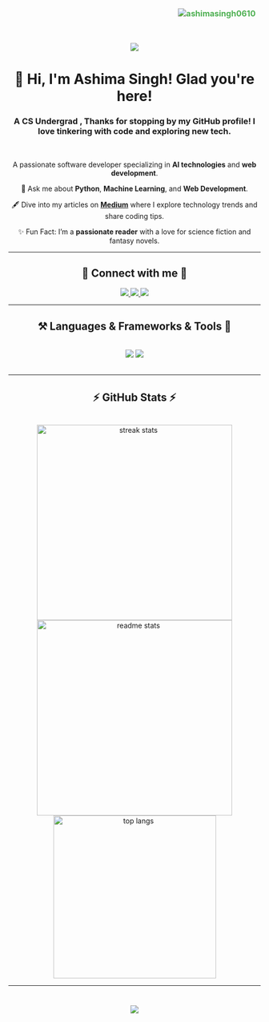 <div style="display: flex; justify-content: flex-end; align-items: center; padding: 10px;">
  <p style="margin: 0; font-size: 16px; color: #4CAF50; font-weight: bold;">
    <img src="https://komarev.com/ghpvc/?username=ashimasingh0610&label=Profile%20views&color=4CAF50&style=flat-square" alt="ashimasingh0610" />
  </p>
</div>



 <!--========================================================================-->
 
   <h1 align="center">
    <img src="https://readme-typing-svg.herokuapp.com/?font=garamond&size=35&center=true&vCenter=true&width=1000&height=70&duration=4000&lines=🚀+Welcome+to+My+Space+of+Exploration,+Coding,+and+Creation!;🌟+And+to+My+Journey+Through+the+Landscape+of+Code!" />
</h1>




 <!--========================================================================-->


<h1 align="center">💫 Hi, I'm Ashima Singh! Glad you're here!</h1>
<h3 align="center">A CS Undergrad , Thanks for stopping by my GitHub profile! I love tinkering with code and exploring new tech.</h3>  
</h1>


<br/>

<div align="center">



 A passionate software developer specializing in **AI technologies** and **web development**.

💬 Ask me about **Python**, **Machine Learning**, and **Web Development**.
 
🖋️ Dive into my articles on [**Medium**]( https://medium.com/@ashima29) where I explore technology trends and share coding tips.

✨ Fun Fact: I’m a **passionate reader** with a love for science fiction and fantasy novels.

 </div>
<hr/>

 <!--========================================================================-->


 

 <h2 align="center">🔗 Connect with me 🔗</h2>
 
<div align="center"> 
  <a href="mailto:ashimasingh.2903@gmail.com">
    <img src="https://img.shields.io/badge/Gmail-333333?style=for-the-badge&logo=gmail&logoColor=red" />
  </a>
  <a href="www.linkedin.com/in/-ashima-singh" target="_blank">
    <img src="https://img.shields.io/badge/LinkedIn-0077B5?style=for-the-badge&logo=linkedin&logoColor=white" target="_blank" />
  </a>
  <a href="https://medium.com/@ashima29" target="_blank">
     <img src="https://img.shields.io/badge/Medium-FF5722?style=for-the-badge&logo=todoist&logoColor=white" target="_blank" /> <!-- sqlite, safari, google-chrome are other good icon options -->
  </a>
</div>

 <hr/>

 
 <!--========================================================================-->
 
<h2 align="center">⚒️ Languages & Frameworks & Tools 🔧</h2>
<br/>
<div align="center">
    <img src="https://skillicons.dev/icons?i=cpp,c,java,python,vscode,github,git,idea,pycharm" />
    <img src="https://skillicons.dev/icons?i=html,css,javascript,nodejs,mysql,sqlite,ai,scikitlearn,fastapi,tensorflow,flask" /><br>
</div>

<br/>
<hr/>


 <!--========================================================================-->


<h2 align="center">⚡ GitHub Stats ⚡</h2>
<br>
<div align=center>
  <img width=390 src="https://github-readme-streak-stats-salesp07.vercel.app/?user=ashimasingh0610&count_private=true&theme=react&border_radius=10" alt="streak stats"/>
  <img width=390 src="https://github-readme-stats-salesp07.vercel.app/api?username=ashimasingh0610&count_private=true&show_icons=true&theme=react&rank_icon=github&border_radius=10" alt="readme stats" />
  <br/>
  <img width=325 align="center" src="https://github-readme-stats-salesp07.vercel.app/api/top-langs/?username=ashimasingh0610&hide=HTML&langs_count=8&layout=compact&theme=react&border_radius=10&size_weight=0.5&count_weight=0.5&exclude_repo=github-readme-stats" alt="top langs" />
  <hr/>

<!--========================================================================-->


<h1 align="center">
<img src="https://readme-typing-svg.herokuapp.com/?font=garamond&size=35&center=true&vCenter=true&width=1000&height=70&duration=4000&lines=Thank+you+for+visiting+my+profile!+💖;I+appreciate+your+time!+😊;" />
</h1>


<!--========================================================================-->
